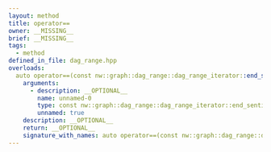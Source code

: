```yaml
---
layout: method
title: operator==
owner: __MISSING__
brief: __MISSING__
tags:
  - method
defined_in_file: dag_range.hpp
overloads:
  auto operator==(const nw::graph::dag_range::dag_range_iterator::end_sentinel_type &) const:
    arguments:
      - description: __OPTIONAL__
        name: unnamed-0
        type: const nw::graph::dag_range::dag_range_iterator::end_sentinel_type &
        unnamed: true
    description: __OPTIONAL__
    return: __OPTIONAL__
    signature_with_names: auto operator==(const nw::graph::dag_range::dag_range_iterator::end_sentinel_type &) const
---
```


